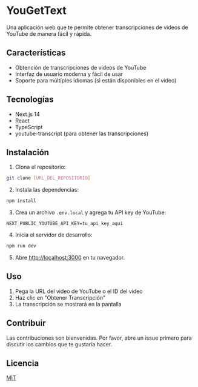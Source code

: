 # YouGetText

Una aplicación web que te permite obtener transcripciones de videos de YouTube de manera fácil y rápida.

## Características

- Obtención de transcripciones de videos de YouTube
- Interfaz de usuario moderna y fácil de usar
- Soporte para múltiples idiomas (si están disponibles en el video)

## Tecnologías

- Next.js 14
- React
- TypeScript
- youtube-transcript (para obtener las transcripciones)

## Instalación

1. Clona el repositorio:
```bash
git clone [URL_DEL_REPOSITORIO]
```

2. Instala las dependencias:
```bash
npm install
```

3. Crea un archivo `.env.local` y agrega tu API key de YouTube:
```
NEXT_PUBLIC_YOUTUBE_API_KEY=tu_api_key_aqui
```

4. Inicia el servidor de desarrollo:
```bash
npm run dev
```

5. Abre [http://localhost:3000](http://localhost:3000) en tu navegador.

## Uso

1. Pega la URL del video de YouTube o el ID del video
2. Haz clic en "Obtener Transcripción"
3. La transcripción se mostrará en la pantalla

## Contribuir

Las contribuciones son bienvenidas. Por favor, abre un issue primero para discutir los cambios que te gustaría hacer.

## Licencia

[MIT](https://choosealicense.com/licenses/mit/)
